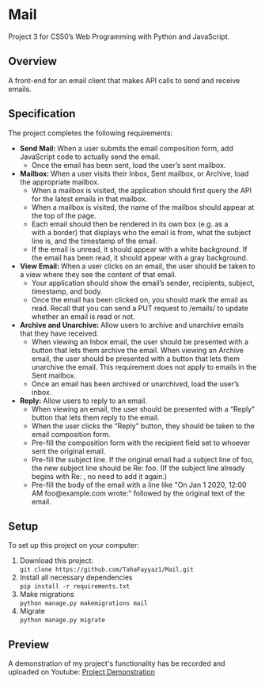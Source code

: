 
<h1>Mail</h1>
Project 3 for CS50’s Web Programming with Python and JavaScript.
<h2>Overview</h2>
A front-end for an email client that makes API calls to send and receive emails.
<h2>Specification</h2>
The project completes the following requirements:
<ul>
  <li><strong>Send Mail: </strong>When a user submits the email composition form, add JavaScript code to actually send the email.<ul><li>Once the email has been sent, load the user’s sent mailbox.</li></ul></li>
     <li><strong>Mailbox: </strong>
     When a user visits their Inbox, Sent mailbox, or Archive, load the appropriate mailbox.<ul><li>When a mailbox is visited, the application should first query the API for the latest emails in that mailbox.</li><li>When a mailbox is visited, the name of the mailbox should appear at the top of the page.</li><li>Each email should then be rendered in its own box (e.g. as a <div> with a border) that displays who the email is from, what the subject line is, and the timestamp of the email.</li><li>If the email is unread, it should appear with a white background. If the email has been read, it should appear with a gray background.</li></ul></li>
     <li><strong>View Email: </strong>
     When a user clicks on an email, the user should be taken to a view where they see the content of that email.<ul><li>Your application should show the email’s sender, recipients, subject, timestamp, and body.</li><li>Once the email has been clicked on, you should mark the email as read. Recall that you can send a PUT request to /emails/<email_id> to update whether an email is read or not.</li></ul></li>
     <li><strong>Archive and Unarchive: </strong>
     Allow users to archive and unarchive emails that they have received.
     <ul>
       <li>When viewing an Inbox email, the user should be presented with a button that lets them archive the email. When viewing an Archive email, the user should be presented with a button that lets them unarchive the email. This requirement does not apply to emails in the Sent mailbox.</li>
       <li>Once an email has been archived or unarchived, load the user’s inbox.</li>
     </ul>
     </li>
  <li><strong>Reply: </strong>
     Allow users to reply to an email.<ul><li>When viewing an email, the user should be presented with a “Reply” button that lets them reply to the email.</li><li>When the user clicks the “Reply” button, they should be taken to the email composition form.</li><li>Pre-fill the composition form with the recipient field set to whoever sent the original email.</li><li>Pre-fill the subject line. If the original email had a subject line of foo, the new subject line should be Re: foo. (If the subject line already begins with Re: , no need to add it again.)</li><li>Pre-fill the body of the email with a line like "On Jan 1 2020, 12:00 AM foo@example.com wrote:" followed by the original text of the email.</li></ul></li>
</ul>
<h2>Setup</h2>
To set up this project on your computer:

<ol>
  <li>Download this project:<br><code>git clone https://github.com/TahaFayyaz1/Mail.git </code></li>
  <li>Install all necessary dependencies <br><code>pip install -r requirements.txt</code></li>
  <li>Make migrations <br><code>python manage.py makemigrations mail</code></li>
  <li>Migrate <br><code>python manage.py migrate</code></li>
</ol>

<h2>Preview</h2>
A demonstration of my project's functionality has be recorded and uploaded on Youtube:
<a href="https://youtu.be/q9Ozvo8qFak">Project Demonstration</a>
